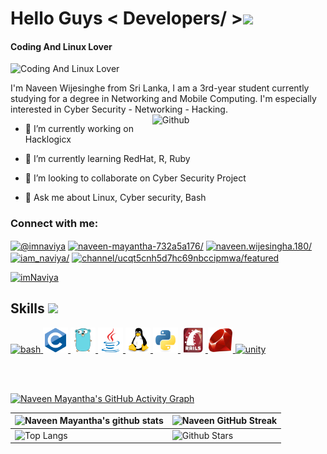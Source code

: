 <h1> Hello Guys < Developers/ ><img src = "https://raw.githubusercontent.com/MartinHeinz/MartinHeinz/master/wave.gif" width = 30px></h1>
  
#### Coding And Linux Lover
![Coding And Linux Lover](https://user-images.githubusercontent.com/55675843/213411949-44524917-63d6-4aeb-b4a0-2bfe643c9c9a.png)

I'm Naveen Wijesinghe from Sri Lanka, I am a 3rd-year student currently studying for a degree in Networking and Mobile Computing. I'm especially interested in Cyber Security - Networking - Hacking. 
<img width="55%" align="right" alt="Github" src="https://cdni.iconscout.com/illustration/premium/thumb/programming-skills-1946874-1649524.png" />
<br>
  
- 🔭 I’m currently working on Hacklogicx 
  
- 🌱 I’m currently learning RedHat, R, Ruby
  
- 👯 I’m looking to collaborate on Cyber Security Project
  
- 💬 Ask me about Linux, Cyber security, Bash 
  
<h3 align="left">Connect with me:</h3>
<p align="left">
<a href="https://twitter.com/@imnaviya" target="blank"><img align="center" src="https://raw.githubusercontent.com/rahuldkjain/github-profile-readme-generator/master/src/images/icons/Social/twitter.svg" alt="@imnaviya" height="30" width="40" /></a>
<a href="https://linkedin.com/in/naviya9889" target="blank"><img align="center" src="https://raw.githubusercontent.com/rahuldkjain/github-profile-readme-generator/master/src/images/icons/Social/linked-in-alt.svg" alt="naveen-mayantha-732a5a176/" height="30" width="40" /></a>
<a href="https://fb.com/naveen.wijesingha.180/" target="blank"><img align="center" src="https://raw.githubusercontent.com/rahuldkjain/github-profile-readme-generator/master/src/images/icons/Social/facebook.svg" alt="naveen.wijesingha.180/" height="30" width="40" /></a>
<a href="https://instagram.com/iam_naviya/" target="blank"><img align="center" src="https://raw.githubusercontent.com/rahuldkjain/github-profile-readme-generator/master/src/images/icons/Social/instagram.svg" alt="iam_naviya/" height="30" width="40" /></a>
<a href="https://www.youtube.com/channel/UCQT5cNh5d7hc69nbCCIPmwA" target="blank"><img align="center" src="https://raw.githubusercontent.com/rahuldkjain/github-profile-readme-generator/master/src/images/icons/Social/youtube.svg" alt="channel/ucqt5cnh5d7hc69nbccipmwa/featured" height="30" width="40" /></a>
</p>
              
  
<p align="left"> <a href="https://twitter.com/imNaviya" target="blank"><img src="https://img.shields.io/twitter/follow/imNaviya?logo=twitter&style=for-the-badge" alt="imNaviya" /></a> </p>

<h2> Skills  <img src = "https://media2.giphy.com/media/QssGEmpkyEOhBCb7e1/giphy.gif?cid=ecf05e47a0n3gi1bfqntqmob8g9aid1oyj2wr3ds3mg700bl&rid=giphy.gif" width = 32px> </h2>
  
<p align="left"> <a href="https://www.gnu.org/software/bash/" target="_blank" rel="noreferrer"> <img src="https://www.vectorlogo.zone/logos/gnu_bash/gnu_bash-icon.svg" alt="bash" width="40" height="40"/> </a> <a href="https://www.cprogramming.com/" target="_blank" rel="noreferrer"> <img src="https://raw.githubusercontent.com/devicons/devicon/master/icons/c/c-original.svg" alt="c" width="40" height="40"/> </a> <a href="https://golang.org" target="_blank" rel="noreferrer"> <img src="https://raw.githubusercontent.com/devicons/devicon/master/icons/go/go-original.svg" alt="go" width="40" height="40"/> </a> <a href="https://www.java.com" target="_blank" rel="noreferrer"> <img src="https://raw.githubusercontent.com/devicons/devicon/master/icons/java/java-original.svg" alt="java" width="40" height="40"/> </a> <a href="https://www.linux.org/" target="_blank" rel="noreferrer"> <img src="https://raw.githubusercontent.com/devicons/devicon/master/icons/linux/linux-original.svg" alt="linux" width="40" height="40"/> </a> <a href="https://www.python.org" target="_blank" rel="noreferrer"> <img src="https://raw.githubusercontent.com/devicons/devicon/master/icons/python/python-original.svg" alt="python" width="40" height="40"/> </a> <a href="https://rubyonrails.org" target="_blank" rel="noreferrer"> <img src="https://raw.githubusercontent.com/devicons/devicon/master/icons/rails/rails-original-wordmark.svg" alt="rails" width="40" height="40"/> </a> <a href="https://www.ruby-lang.org/en/" target="_blank" rel="noreferrer"> <img src="https://raw.githubusercontent.com/devicons/devicon/master/icons/ruby/ruby-original.svg" alt="ruby" width="40" height="40"/> </a> <a href="https://unity.com/" target="_blank" rel="noreferrer"> <img src="https://www.vectorlogo.zone/logos/unity3d/unity3d-icon.svg" alt="unity" width="40" height="40"/> </a> </p>


<br>

  <br>
  
[![Naveen Mayantha's GitHub Activity Graph](https://activity-graph.herokuapp.com/graph?username=naveen-98&theme=rogue)](https://git.io/praveenscience)

| ![Naveen Mayantha's github stats](https://github-readme-stats.vercel.app/api?username=naveen-98&show_icons=true&theme=tokyonight) | ![Naveen GitHub Streak](https://github-readme-streak-stats.herokuapp.com/?user=naveen-98&theme=tokyonight) |
| --- | --- |
| ![Top Langs](https://github-readme-stats.vercel.app/api/top-langs/?username=naveen-98&theme=tokyonight) | ![Github Stars](https://github-readme-stats.vercel.app/api?username=naveen-98&show_icons=true&locale=en&count_private=true&hide_rank=true&custom_title=My%20GitHub%20Stats&disable_animations=true&theme=tokyonight) |


              

<br>



